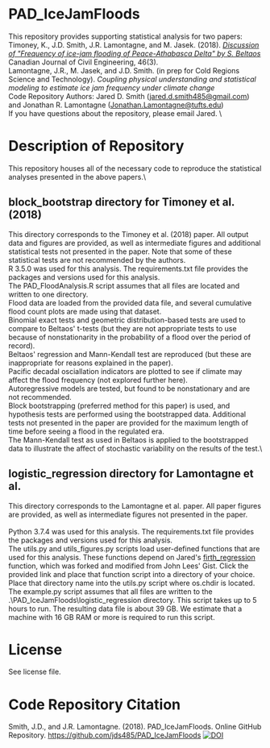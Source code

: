 # PAD_IceJamFloods

This repository provides supporting statistical analysis for two papers:\
Timoney, K., J.D. Smith, J.R. Lamontagne, and M. Jasek. (2018). [*Discussion of "Frequency of ice-jam flooding of Peace-Athabasca Delta" by S. Beltaos*](https://doi.org/10.1139/cjce-2018-0409) Canadian Journal of Civil Engineering, 46(3).\
Lamontagne, J.R., M. Jasek, and J.D. Smith. (in prep for Cold Regions Science and Technology). *Coupling physical understanding and statistical modeling to estimate ice jam frequency under climate change*\
Code Repository Authors: Jared D. Smith (jared.d.smith485@gmail.com) and Jonathan R. Lamontagne (Jonathan.Lamontagne@tufts.edu)
\
If you have questions about the repository, please email Jared.
\
# Description of Repository
This repository houses all of the necessary code to reproduce the statistical analyses presented in the above papers.\

## **block_bootstrap directory for Timoney et al. (2018)**
This directory corresponds to the Timoney et al. (2018) paper. All output data and figures are provided, as well as intermediate figures and additional statistical tests not presented in the paper. Note that some of these statistical tests are not recommended by the authors.
\
R 3.5.0 was used for this analysis. The requirements.txt file provides the packages and versions used for this analysis.\
The PAD_FloodAnalysis.R script assumes that all files are located and written to one directory.\
Flood data are loaded from the provided data file, and several cumulative flood count plots are made using that dataset.\
Binomial exact tests and geometric distribution-based tests are used to compare to Beltaos' t-tests (but they are not appropriate tests to use because of nonstationarity in the probability of a flood over the period of record).\
Beltaos' regression and Mann-Kendall test are reproduced (but these are inappropriate for reasons explained in the paper).\
Pacific decadal osciallation indicators are plotted to see if climate may affect the flood frequency (not explored further here).\
Autoregressive models are tested, but found to be nonstationary and are not recommended.\
Block bootstrapping (preferred method for this paper) is used, and hypothesis tests are performed using the bootstrapped data. Additional tests not presented in the paper are provided for the maximum length of time before seeing a flood in the regulated era.\
The Mann-Kendall test as used in Beltaos is applied to the bootstrapped data to illustrate the affect of stochastic variability on the results of the test.\

## **logistic_regression directory for Lamontagne et al.**
This directory corresponds to the Lamontagne et al. paper. All paper figures are provided, as well as intermediate figures not presented in the paper.\
\
Python 3.7.4 was used for this analysis. The requirements.txt file provides the packages and versions used for this analysis.\
The utils.py and utils_figures.py scripts load user-defined functions that are used for this analysis. These functions depend on Jared's [firth_regression](https://gist.github.com/jds485/fd737a8314d45485f7e11f588baf88b9) function, which was forked and modified from John Lees' Gist. Click the provided link and place that function script into a directory of your choice. Place that directory name into the utils.py script where os.chdir is located.\
The example.py script assumes that all files are written to the .\PAD_IceJamFloods\logistic_regression directory. This script takes up to 5 hours to run. The resulting data file is about 39 GB. We estimate that a machine with 16 GB RAM or more is required to run this script.

# License
See license file.

# Code Repository Citation
Smith, J.D., and J.R. Lamontagne. (2018). PAD_IceJamFloods. Online GitHub Repository. https://github.com/jds485/PAD_IceJamFloods
[![DOI](https://zenodo.org/badge/DOI/10.5281/zenodo.4474827.svg)](https://doi.org/10.5281/zenodo.4474827)
